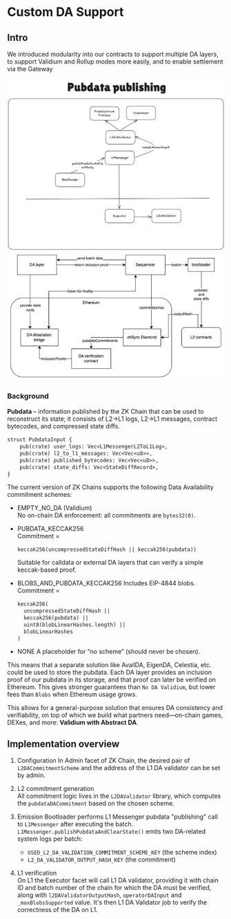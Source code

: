 # Custom DA Support

## Intro

We introduced modularity into our contracts to support multiple DA layers, to support Validium and Rollup modes more easily, and to enable settlement via the Gateway

![The contracts for the rollup case](./img/custom_da.png)
![The general architecture](./img/custom_da_external.png)

### Background

**Pubdata** – information published by the ZK Chain that can be used to reconstruct its state; it consists of L2→L1 logs, L2→L1 messages, contract bytecodes, and compressed state diffs.

```solidity
struct PubdataInput {
    pub(crate) user_logs: Vec<L1MessengerL2ToL1Log>,
    pub(crate) l2_to_l1_messages: Vec<Vec<u8>>,
    pub(crate) published_bytecodes: Vec<Vec<u8>>,
    pub(crate) state_diffs: Vec<StateDiffRecord>,
}
```

The current version of ZK Chains supports the following Data Availability commitment schemes:

- EMPTY_NO_DA (Validium)  
  No on-chain DA enforcement: all commitments are `bytes32(0)`.

- PUBDATA_KECCAK256  
  Commitment =  
  ```solidity
  keccak256(uncompressedStateDiffHash || keccak256(pubdata))
  ```  
  Suitable for calldata or external DA layers that can verify a simple keccak-based proof.

- BLOBS_AND_PUBDATA_KECCAK256
  Includes EIP-4844 blobs. Commitment =  
  ```solidity
  keccak256(
    uncompressedStateDiffHash ||
    keccak256(pubdata) ||
    uint8(blobLinearHashes.length) ||
    blobLinearHashes
  )
  ```

- NONE 
  A placeholder for “no scheme” (should never be chosen).

This means that a separate solution like AvailDA, EigenDA, Celestia, etc. could be used to store the pubdata. Each DA layer provides an inclusion proof of our pubdata in its storage, and that proof can later be verified on Ethereum. This gives stronger guarantees than `No DA Validium`, but lower fees than `Blobs` when Ethereum usage grows.

This allows for a general-purpose solution that ensures DA consistency and verifiability, on top of which we build what partners need—on-chain games, DEXes, and more: **Validium with Abstract DA**.

## Implementation overview

1. Configuration
   In Admin facet of ZK Chain, the desired pair of `L2DACommitmentScheme` and the address of the L1 DA validator can be set by admin.

2. L2 commitment generation  
   All commitment logic lives in the `L2DAValidator` library, which computes the `pubdataDACommitment` based on the chosen scheme.

3. Emission
	Bootloader performs L1 Messenger pubdata "publishing" call to `L1Messenger` after executing the batch. 
   `L1Messenger.publishPubdataAndClearState()` emits two DA-related system logs per batch: 
   - `USED_L2_DA_VALIDATION_COMMITMENT_SCHEME_KEY` (the scheme index)
   - `L2_DA_VALIDATOR_OUTPUT_HASH_KEY` (the commitment) 

4. L1 verification  
	On L1 the Executor facet will call L1 DA validator, providing it with chain ID and batch number of the chain for which the DA must be verified, along with `l2DAValidatorOutputHash`, `operatorDAInput` and `_maxBlobsSupported` value. It's then L1 DA Validator job to verify the correctness of the DA on L1.